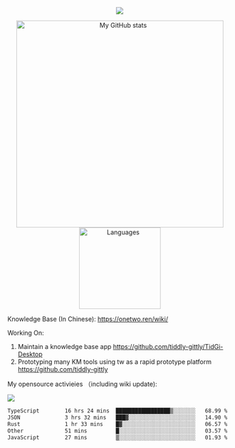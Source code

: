 <a href="https://github.com/linonetwo">
    <p align="center">
        <img src="https://github-profile-trophy.vercel.app/?username=linonetwo&column=7&theme=onedark"/>
    </p>
</a>
<a align="center" href="https://github.com/linonetwo">
  <p align="center">
    <img src="https://github-readme-stats.vercel.app/api?username=linonetwo&show_icons=true&count_private=true" alt="My GitHub stats" width="465"/>
    <img src="https://github-readme-stats.vercel.app/api/top-langs/?username=linonetwo&layout=compact&langs_count=10" alt="Languages" height="183">
  </p>
</a>

Knowledge Base (In Chinese): https://onetwo.ren/wiki/

Working On: 

1. Maintain a knowledge base app https://github.com/tiddly-gittly/TidGi-Desktop
1. Prototyping many KM tools using tw as a rapid prototype platform https://github.com/tiddly-gittly

My opensource activieies （including wiki update):

![](https://visitor-badge.glitch.me/badge?page_id=linonetwo.linonetwo)

<!--START_SECTION:waka-->

```txt
TypeScript        16 hrs 24 mins  █████████████████▒░░░░░░░   68.99 %
JSON              3 hrs 32 mins   ███▓░░░░░░░░░░░░░░░░░░░░░   14.90 %
Rust              1 hr 33 mins    █▓░░░░░░░░░░░░░░░░░░░░░░░   06.57 %
Other             51 mins         █░░░░░░░░░░░░░░░░░░░░░░░░   03.57 %
JavaScript        27 mins         ▒░░░░░░░░░░░░░░░░░░░░░░░░   01.93 %
```

<!--END_SECTION:waka-->
